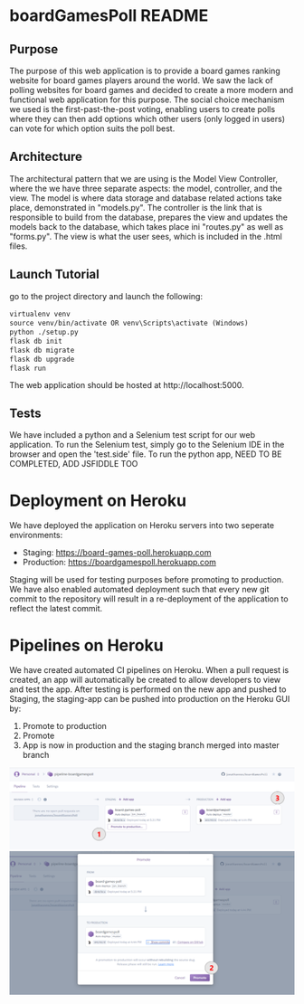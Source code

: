 # boardGamesPoll README  
## Purpose  
The purpose of this web application is to provide a board games ranking website for board games players around the world. We saw the lack of polling websites for board games and decided to create a more modern and functional web application for this purpose. The social choice mechanism we used is the first-past-the-post voting, enabling users to create polls where they can then add options which other users (only logged in users) can vote for which option suits the poll best.  

## Architecture  
The architectural pattern that we are using is the Model View Controller, where the we have three separate aspects: the model, controller, and the view. The model is where data storage and database related actions take place, demonstrated in "models.py". The controller is the link that is responsible to build from the database, prepares the view and updates the models back to the database, which takes place ini "routes.py" as well as "forms.py". The view is what the user sees, which is included in the .html files. 

## Launch Tutorial  
go to the project directory and launch the following:  
```
virtualenv venv
source venv/bin/activate OR venv\Scripts\activate (Windows)
python ./setup.py
flask db init
flask db migrate
flask db upgrade
flask run
```
The web application should be hosted at http://localhost:5000.  

## Tests  
We have included a python and a Selenium test script for our web application. To run the Selenium test, simply go to the Selenium IDE in the browser and open the 'test.side' file. To run the python app, NEED TO BE COMPLETED, ADD JSFIDDLE TOO

# Deployment on Heroku
We have deployed the application on Heroku servers into two seperate environments:
* Staging: https://board-games-poll.herokuapp.com
* Production: https://boardgamespoll.herokuapp.com

Staging will be used for testing purposes before promoting to production. We have also enabled automated deployment such that every new git commit to the repository will result in a re-deployment of the application to reflect the latest commit.   

# Pipelines on Heroku
We have created automated CI pipelines on Heroku. When a pull request is created, an app will automatically be created to allow developers to view and test the app. 
After testing is performed on the new app and pushed to Staging, the staging-app can be pushed into production on the Heroku GUI by: 
1. Promote to production 
2. Promote
3. App is now in production and the staging branch merged into master branch
    
![ImageOfHeroku](https://github.com/jonathanneo/images/blob/master/heroku_1_annotated.png?raw=true) 
![ImageOfHeroku](https://github.com/jonathanneo/images/blob/master/heroku_2_annotated.png?raw=true)
